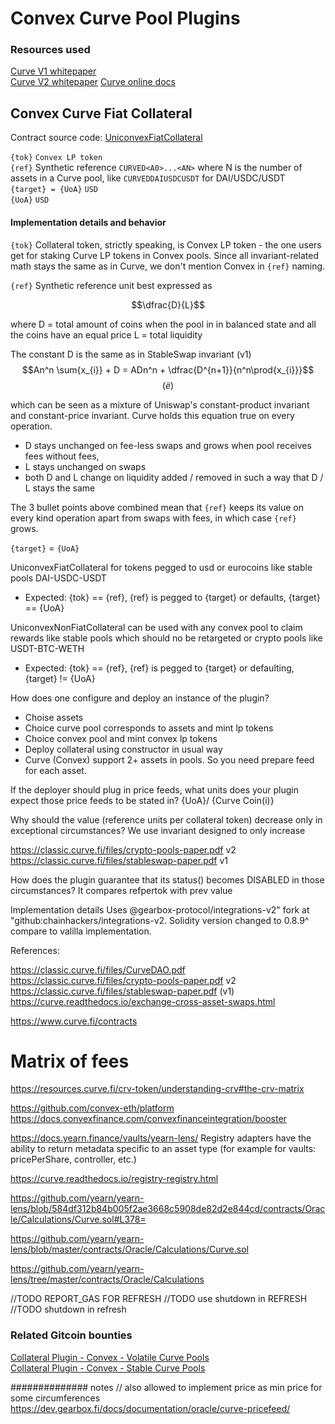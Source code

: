 # Convex Curve Pool Plugins

### Resources used

[Curve V1 whitepaper](https://curve.readthedocs.io/_/downloads/en/latest/pdf/)  
[Curve V2 whitepaper](https://classic.curve.fi/files/crypto-pools-paper.pdf) 
[Curve online docs](https://resources.curve.fi/base-features/understanding-curve) 

## Convex Curve Fiat Collateral

Contract source code: [UniconvexFiatCollateral](./UniconvexFiatCollateral.sol)

`{tok}` `Convex LP token`  
`{ref}` Synthetic reference `CURVED<A0>...<AN>` where N is the number of assets in a Curve pool, like `CURVEDDAIUSDCUSDT` for DAI/USDC/USDT  
`{target} = {UoA}` `USD`  
`{UoA}` `USD`

#### Implementation details and behavior

`{tok}` Collateral token, strictly speaking, is Convex LP token - the one users get for staking Curve LP tokens in Convex pools. Since all invariant-related math stays the same as in Curve, we don't mention Convex in `{ref}` naming.

`{ref}` Synthetic reference unit best expressed as 

$$\dfrac{D}{L}$$ 

where 
D = total amount of coins when the pool in in balanced state and all the coins have an equal price
L = total liquidity

The constant D is the same as in StableSwap invariant (v1) 
 $$An^n \sum{x_{i}} + D = ADn^n + \dfrac{D^{n+1}}{n^n\prod{x_{i}}}$$ $$(ё)$$

which can be seen as a mixture of Uniswap's constant-product invariant and constant-price invariant. Curve holds this equation true on every operation. 
* D stays unchanged on fee-less swaps and grows when pool receives fees without fees,
* L stays unchanged on swaps
* both D and L change on liquidity added / removed in such a way that D / L stays the same

The 3 bullet points above combined mean that `{ref}` keeps its value on every kind operation apart from swaps with fees, in which case `{ref}` grows. 


`{target}` = `{UoA}`

UniconvexFiatCollateral for tokens pegged to usd or eurocoins like stable pools DAI-USDC-USDT
* Expected: {tok} == {ref}, {ref} is pegged to {target} or defaults, {target} == {UoA}

UniconvexNonFiatCollateral can be used with any convex pool to claim rewards like stable pools which should no be retargeted or crypto pools like USDT-BTC-WETH
* Expected: {tok} == {ref}, {ref} is pegged to {target} or defaulting, {target} != {UoA}

How does one configure and deploy an instance of the plugin?
- Choise assets
- Choice curve pool corresponds to assets and mint lp tokens
- Choice convex pool and mint convex lp tokens
- Deploy collateral using constructor in usual way
- Curve (Convex) support 2+ assets in pools. So you need prepare feed for each asset.


If the deployer should plug in price feeds, what units does your plugin expect those price feeds to be stated in?
 {UoA}/ {Curve Coin(i)}

Why should the value (reference units per collateral token) decrease only in exceptional circumstances?
We use invariant designed to only increase

https://classic.curve.fi/files/crypto-pools-paper.pdf   v2
https://classic.curve.fi/files/stableswap-paper.pdf     v1

How does the plugin guarantee that its status() becomes DISABLED in those circumstances?
It compares refpertok with prev value

Implementation details
Uses @gearbox-protocol/integrations-v2" fork at "github:chainhackers/integrations-v2.
Solidity version changed to 0.8.9^ compare to valilla implementation.


References:

https://classic.curve.fi/files/CurveDAO.pdf
https://classic.curve.fi/files/crypto-pools-paper.pdf   v2
https://classic.curve.fi/files/stableswap-paper.pdf     (v1)
https://curve.readthedocs.io/exchange-cross-asset-swaps.html

https://www.curve.fi/contracts

# Matrix of fees
https://resources.curve.fi/crv-token/understanding-crv#the-crv-matrix

https://github.com/convex-eth/platform
https://docs.convexfinance.com/convexfinanceintegration/booster


https://docs.yearn.finance/vaults/yearn-lens/
Registry adapters have the ability to return metadata specific to an asset type (for example for vaults: pricePerShare, controller, etc.)

https://curve.readthedocs.io/registry-registry.html

https://github.com/yearn/yearn-lens/blob/584df312b84b005f2ae3668c5908de82d2e844cd/contracts/Oracle/Calculations/Curve.sol#L378=

https://github.com/yearn/yearn-lens/blob/master/contracts/Oracle/Calculations/Curve.sol

https://github.com/yearn/yearn-lens/tree/master/contracts/Oracle/Calculations




//TODO REPORT_GAS FOR REFRESH
//TODO use shutdown in REFRESH
//TODO shutdown in refresh

### Related Gitcoin bounties
[Collateral Plugin - Convex - Volatile Curve Pools
](https://gitcoin.co/issue/29515)   
[Collateral Plugin - Convex - Stable Curve Pools](https://gitcoin.co/issue/29516)

############## notes
// also allowed to implement price as min price for some circumferences https://dev.gearbox.fi/docs/documentation/oracle/curve-pricefeed/

